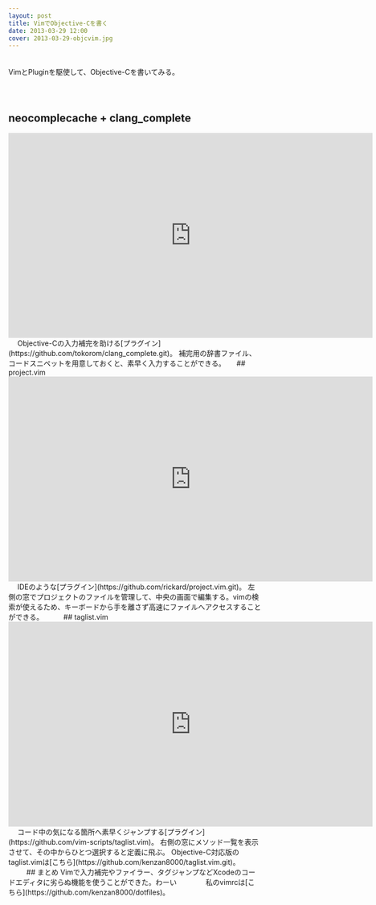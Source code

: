 ```yaml
---
layout: post
title: VimでObjective-Cを書く
date: 2013-03-29 12:00
cover: 2013-03-29-objcvim.jpg
---
```

　  
VimとPluginを駆使して、Objective-Cを書いてみる。  
　  
　  
## neocomplecache + clang_complete
<div class="video-container">
<iframe src="http://www.youtube.com/embed/TPdD-_K74mQ" frameborder="0" width="725px" height="408px" allowfullscreen></iframe>  
</div>
　  
Objective-Cの入力補完を助ける[プラグイン](https://github.com/tokorom/clang_complete.git)。  
補完用の辞書ファイル、コードスニペットを用意しておくと、素早く入力することができる。  
<script src="https://gist.github.com/kenzan8000/562aa466fe226a250730.js"></script>  
　  
## project.vim
<div class="video-container">
<iframe src="http://www.youtube.com/embed/YEL2Lv2N3X8" frameborder="0" width="725px" height="408px" allowfullscreen></iframe>  
</div>
　  
IDEのような[プラグイン](https://github.com/rickard/project.vim.git)。  
左側の窓でプロジェクトのファイルを管理して、中央の画面で編集する。vimの検索が使えるため、キーボードから手を離さず高速にファイルへアクセスすることができる。  
　  
　  
## taglist.vim
<div class="video-container">
<iframe src="http://www.youtube.com/embed/3DMk4gjTE6Q" frameborder="0" width="725px" height="408px" allowfullscreen></iframe>  
</div>
　  
コード中の気になる箇所へ素早くジャンプする[プラグイン](https://github.com/vim-scripts/taglist.vim)。  
右側の窓にメソッド一覧を表示させて、その中からひとつ選択すると定義に飛ぶ。  
Objective-C対応版のtaglist.vimは[こちら](https://github.com/kenzan8000/taglist.vim.git)。  
　  
　  
## まとめ
Vimで入力補完やファイラー、タグジャンプなどXcodeのコードエディタに劣らぬ機能を使うことができた。わーい  
　  
　  
　  
私のvimrcは[こちら](https://github.com/kenzan8000/dotfiles)。
